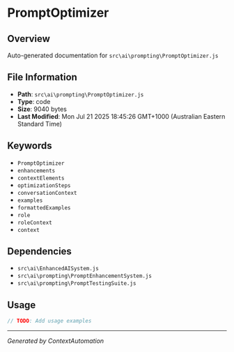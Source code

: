# PromptOptimizer

## Overview
Auto-generated documentation for `src\ai\prompting\PromptOptimizer.js`

## File Information
- **Path**: `src\ai\prompting\PromptOptimizer.js`
- **Type**: code
- **Size**: 9040 bytes
- **Last Modified**: Mon Jul 21 2025 18:45:26 GMT+1000 (Australian Eastern Standard Time)

## Keywords
- `PromptOptimizer`
- `enhancements`
- `contextElements`
- `optimizationSteps`
- `conversationContext`
- `examples`
- `formattedExamples`
- `role`
- `roleContext`
- `context`

## Dependencies
- `src\ai\EnhancedAISystem.js`
- `src\ai\prompting\PromptEnhancementSystem.js`
- `src\ai\prompting\PromptTestingSuite.js`

## Usage
```javascript
// TODO: Add usage examples
```

---
*Generated by ContextAutomation*
